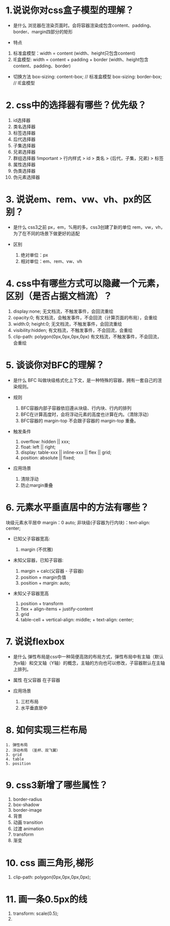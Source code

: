 # 1.说说你对css盒子模型的理解？
- 是什么
浏览器在渲染页面时。会将容器渲染成包含content、padding、border、margin四部分的矩形

- 特点
1. 标准盒模型：width = content (width、height只包含content)
2. IE盒模型: width = content + padding + border (width、height包含content、padding、border)

- 切换方法
    box-sizing: content-box; // 标准盒模型
    box-sizing: border-box; // IE盒模型

# 2. css中的选择器有哪些？优先级？
1. id选择器
2. 类名选择器
3. 标签选择器
4. 后代选择器
5. 子集选择器
6. 兄弟选择器
7. 群组选择器
!important > 行内样式 > id > 类名 > {后代，子集，兄弟} > 标签 
8. 属性选择器
9. 伪类选择器
10. 伪元素选择器

# 3. 说说em、rem、vw、vh、px的区别？
- 是什么
css3之前 px，em，%用的多。css3创建了新的单位 rem，vw，vh，为了在不同的场景下做更好的适配

- 区别
    1. 绝对单位：px
    2. 相对单位：em、rem、vw、vh

# 4. css中有哪些方式可以隐藏一个元素，区别（是否占据文档流）？
1. display:none;             无文档流，不触发事件，会回流重绘
2. opacity:0;                有文档流，会触发事件，不会回流（计算页面的布局），会重绘
3. width:0; height:0;        无文档流，不触发事件，会回流重绘
4. visibility:hidden;        有文档流，不触发事件，不会回流，会重绘
5. clip-path: polygon(0px,0px,0px,0px)               有文档流，不触发事件，不会回流，会重绘

# 5. 谈谈你对BFC的理解？
- 是什么
    BFC 叫做块级格式化上下文，是一种特殊的容器，拥有一套自己的渲染规则。

- 规则
    1. BFC容器内部子容器依旧遵从块级、行内块、行内的排列
    2. BFC在计算高度时，会将浮动元素的高度也计算在内。（清除浮动）
    3. BFC容器的 margin-top 不会跟子容器的 margin-top 重叠。

- 触发条件
    1. overflow: hidden || xxx;
    2. float: left || right;
    3. display: table-xxx || inline-xxx || flex || grid;
    4. position: absolute || fixed;

- 应用场景
    1. 清除浮动
    2. 防止margin重叠


# 6. 元素水平垂直居中的方法有哪些？
块级元素水平居中 margin：0 auto;
非块级(子容器为行内块)：text-align: center;
- 已知父子容器宽高:
    1. margin (不优雅)

- 未知父容器，已知子容器:
    1. margin + calc(父容器 - 子容器)
    2. position + margin负值
    3. position + margin: auto;

- 未知父子容器宽高
    1. position + transform
    2. flex + align-items + justify-content
    3. grid
    4. table-cell + vertical-align: middle; + text-align: center;

# 7. 说说flexbox
- 是什么
    弹性布局是css中一种简便高效的布局方式，弹性布局中有主轴（默认为x轴）和交叉轴（Y轴）的概念，主轴的方向也可以修改，子容器默认在主轴上排列。

- 属性
    在父容器
    在子容器

- 应用场景
    1. 三栏布局
    2. 水平垂直居中

# 8. 如何实现三栏布局
    1. 弹性布局
    2. 浮动布局 （圣杯、双飞翼）
    3. grid
    4. table
    5. position

# 9. css3新增了哪些属性？
1. border-radius
2. box-shadow
3. border-image
4. 背景
5. 动画 transition
6. 过渡 animation
7. transform
8. 渐变

# 10. css 画三角形,梯形 
1. clip-path: polygon(0px,0px,0px,0px);

# 11. 画一条0.5px的线
1. transform: scale(0.5);
2. 



